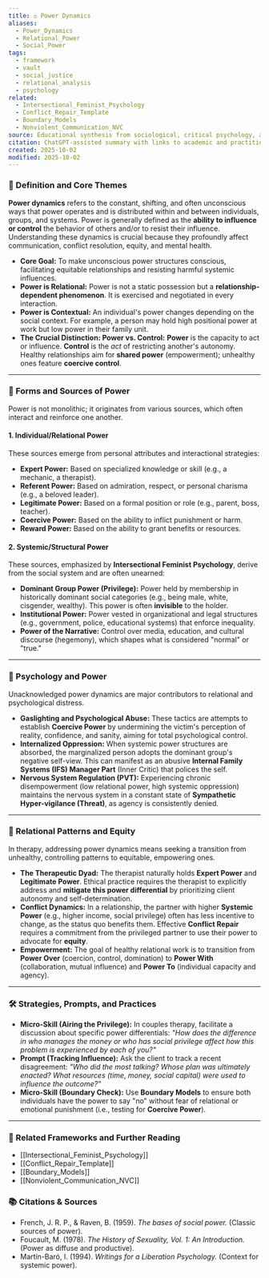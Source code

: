 ```yaml
---
title: ⚖️ Power Dynamics
aliases:
  - Power_Dynamics
  - Relational_Power
  - Social_Power
tags:
  - framework
  - vault
  - social_justice
  - relational_analysis
  - psychology
related:
  - Intersectional_Feminist_Psychology
  - Conflict_Repair_Template
  - Boundary_Models
  - Nonviolent_Communication_NVC
source: Educational synthesis from sociological, critical psychology, and relational theory
citation: ChatGPT-assisted summary with links to academic and practitioner materials
created: 2025-10-02
modified: 2025-10-02
---
```


<!-- @format -->

### 🧩 Definition and Core Themes

**Power dynamics** refers to the constant, shifting, and often unconscious ways that power operates and is distributed within and between individuals, groups, and systems. Power is generally defined as the **ability to influence or control** the behavior of others and/or to resist their influence. Understanding these dynamics is crucial because they profoundly affect communication, conflict resolution, equity, and mental health.

- **Core Goal:** To make unconscious power structures conscious, facilitating equitable relationships and resisting harmful systemic influences.
- **Power is Relational:** Power is not a static possession but a **relationship-dependent phenomenon**. It is exercised and negotiated in every interaction.
- **Power is Contextual:** An individual's power changes depending on the social context. For example, a person may hold high positional power at work but low power in their family unit.
- **The Crucial Distinction: Power vs. Control:** **Power** is the capacity to act or influence. **Control** is the _act_ of restricting another's autonomy. Healthy relationships aim for **shared power** (empowerment); unhealthy ones feature **coercive control**.

---

### 🌿 Forms and Sources of Power

Power is not monolithic; it originates from various sources, which often interact and reinforce one another.

#### 1. Individual/Relational Power

These sources emerge from personal attributes and interactional strategies:

- **Expert Power:** Based on specialized knowledge or skill (e.g., a mechanic, a therapist).
- **Referent Power:** Based on admiration, respect, or personal charisma (e.g., a beloved leader).
- **Legitimate Power:** Based on a formal position or role (e.g., parent, boss, teacher).
- **Coercive Power:** Based on the ability to inflict punishment or harm.
- **Reward Power:** Based on the ability to grant benefits or resources.

#### 2. Systemic/Structural Power

These sources, emphasized by **Intersectional Feminist Psychology**, derive from the social system and are often unearned:

- **Dominant Group Power (Privilege):** Power held by membership in historically dominant social categories (e.g., being male, white, cisgender, wealthy). This power is often **invisible** to the holder.
- **Institutional Power:** Power vested in organizational and legal structures (e.g., government, police, educational systems) that enforce inequality.
- **Power of the Narrative:** Control over media, education, and cultural discourse (hegemony), which shapes what is considered "normal" or "true."

---

### 🧠 Psychology and Power

Unacknowledged power dynamics are major contributors to relational and psychological distress.

- **Gaslighting and Psychological Abuse:** These tactics are attempts to establish **Coercive Power** by undermining the victim's perception of reality, confidence, and sanity, aiming for total psychological control.
- **Internalized Oppression:** When systemic power structures are absorbed, the marginalized person adopts the dominant group's negative self-view. This can manifest as an abusive **Internal Family Systems (IFS) Manager Part** (Inner Critic) that polices the self.
- **Nervous System Regulation (PVT):** Experiencing chronic disempowerment (low relational power, high systemic oppression) maintains the nervous system in a constant state of **Sympathetic Hyper-vigilance (Threat)**, as agency is consistently denied.

---

### 💞 Relational Patterns and Equity

In therapy, addressing power dynamics means seeking a transition from unhealthy, controlling patterns to equitable, empowering ones.

- **The Therapeutic Dyad:** The therapist naturally holds **Expert Power** and **Legitimate Power**. Ethical practice requires the therapist to explicitly address and **mitigate this power differential** by prioritizing client autonomy and self-determination.
- **Conflict Dynamics:** In a relationship, the partner with higher **Systemic Power** (e.g., higher income, social privilege) often has less incentive to change, as the status quo benefits them. Effective **Conflict Repair** requires a commitment from the privileged partner to use their power to advocate for **equity**.
- **Empowerment:** The goal of healthy relational work is to transition from **Power Over** (coercion, control, domination) to **Power With** (collaboration, mutual influence) and **Power To** (individual capacity and agency).

---

### 🛠️ Strategies, Prompts, and Practices

- **Micro-Skill (Airing the Privilege):** In couples therapy, facilitate a discussion about specific power differentials: _"How does the difference in who manages the money or who has social privilege affect how this problem is experienced by each of you?"_
- **Prompt (Tracking Influence):** Ask the client to track a recent disagreement: _"Who did the most talking? Whose plan was ultimately enacted? What resources (time, money, social capital) were used to influence the outcome?"_
- **Micro-Skill (Boundary Check):** Use **Boundary Models** to ensure both individuals have the power to say "no" without fear of relational or emotional punishment (i.e., testing for **Coercive Power**).

---

### 🔗 Related Frameworks and Further Reading

- [[Intersectional_Feminist_Psychology]]
- [[Conflict_Repair_Template]]
- [[Boundary_Models]]
- [[Nonviolent_Communication_NVC]]

### 📚 Citations & Sources

- French, J. R. P., & Raven, B. (1959). _The bases of social power._ (Classic sources of power).
- Foucault, M. (1978). _The History of Sexuality, Vol. 1: An Introduction._ (Power as diffuse and productive).
- Martín-Baró, I. (1994). _Writings for a Liberation Psychology._ (Context for systemic power).
